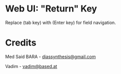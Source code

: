 # Web UI: "Return" Key

Replace (tab key) with (Enter key) for field navigation.

# Credits 

Med Said BARA - diassynthesis@gmail.com 

Vadim - vadim@based.at
